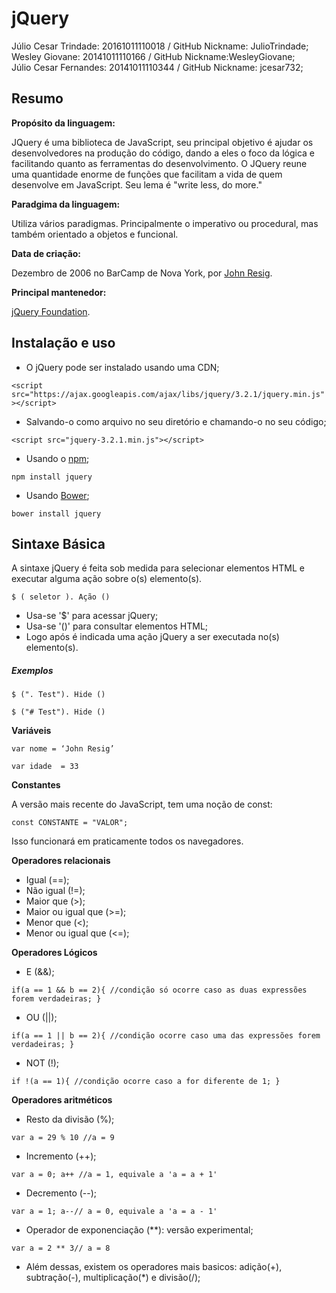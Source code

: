 # jQuery

Júlio Cesar Trindade: 20161011110018 / GitHub Nickname: JulioTrindade;<br/>
Wesley Giovane: 20141011110166 / GitHub Nickname:WesleyGiovane;<br/>
Júlio Cesar Fernandes: 20141011110344 / GitHub Nickname: jcesar732;<br/>

## Resumo

**Propósito da linguagem:**  

  JQuery é uma biblioteca de JavaScript, seu principal objetivo é ajudar os desenvolvedores na produção do código, dando a eles o foco da lógica e facilitando quanto as ferramentas do desenvolvimento. O JQuery reune uma quantidade enorme de funções que facilitam a vida de quem desenvolve em JavaScript. Seu lema é "write less, do more." 
  
  
**Paradgima da linguagem:**

Utiliza vários paradigmas. Principalmente o imperativo ou procedural, mas também orientado a objetos e funcional.


**Data de criação:**  

Dezembro de 2006 no BarCamp de Nova York, por [John Resig](https://en.wikipedia.org/wiki/John_Resig ""). 


**Principal mantenedor:**  

[jQuery Foundation](https://jquery.org/team/ ""). 


## Instalação e uso

- O jQuery pode ser instalado usando uma CDN;

`<script src="https://ajax.googleapis.com/ajax/libs/jquery/3.2.1/jquery.min.js"></script>`

- Salvando-o como arquivo no seu diretório e chamando-o no seu código;

`<script src="jquery-3.2.1.min.js"></script>`

- Usando o [npm](https://www.npmjs.com/ "");

`npm install jquery`

- Usando [Bower](https://bower.io/ "");

`bower install jquery`

## Sintaxe Básica

A sintaxe jQuery é feita sob medida para selecionar elementos HTML e executar alguma ação sobre o(s) elemento(s).

`$ ( seletor ). Ação ()`

- Usa-se '$' para acessar jQuery;
- Usa-se '()' para consultar elementos HTML;
- Logo após é indicada uma ação jQuery a ser executada no(s) elemento(s).

##### Exemplos

`$ (". Test"). Hide ()`

`$ ("# Test"). Hide ()`

**Variáveis**

`var nome = ‘John Resig’`

`var idade  = 33`

**Constantes**

A versão mais recente do JavaScript, tem uma noção de const:

`const CONSTANTE = "VALOR";`

Isso funcionará em praticamente todos os navegadores.

**Operadores relacionais**

- Igual (==);
- Não igual (!=);
- Maior que (>);
- Maior ou igual que (>=);
- Menor que (<);
- Menor ou igual que (<=);

**Operadores Lógicos**

- E (&&);

`if(a == 1 && b == 2){
  //condição só ocorre caso as duas expressões forem verdadeiras;
}`

- OU (||);

`if(a == 1 || b == 2){
  //condição ocorre caso uma das expressões forem verdadeiras;
}`

- NOT (!);

`if !(a == 1){
  //condição ocorre caso a for diferente de 1;
}`

**Operadores aritméticos**

- Resto da divisão (%);

`var a = 29 % 10 //a = 9`

- Incremento (++);

`var a = 0; a++ //a = 1, equivale a 'a = a + 1'`

- Decremento (--);

`var a = 1; a--// a = 0, equivale a 'a = a - 1'`

- Operador de exponenciação (**): versão experimental;

`var a = 2 ** 3// a = 8`

- Além dessas, existem os operadores mais basicos: adição(+), subtração(-), multiplicação(*) e divisão(/);
